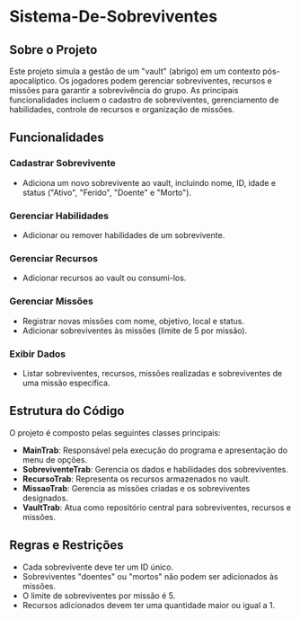 # Sistema-De-Sobreviventes

## Sobre o Projeto

Este projeto simula a gestão de um "vault" (abrigo) em um contexto pós-apocalíptico. Os jogadores podem gerenciar sobreviventes, recursos e missões para garantir a sobrevivência do grupo. As principais funcionalidades incluem o cadastro de sobreviventes, gerenciamento de habilidades, controle de recursos e organização de missões.

## Funcionalidades

### Cadastrar Sobrevivente
- Adiciona um novo sobrevivente ao vault, incluindo nome, ID, idade e status ("Ativo", "Ferido", "Doente" e "Morto").

### Gerenciar Habilidades
- Adicionar ou remover habilidades de um sobrevivente.

### Gerenciar Recursos
- Adicionar recursos ao vault ou consumi-los.

### Gerenciar Missões
- Registrar novas missões com nome, objetivo, local e status.
- Adicionar sobreviventes às missões (limite de 5 por missão).

### Exibir Dados
- Listar sobreviventes, recursos, missões realizadas e sobreviventes de uma missão específica.

## Estrutura do Código

O projeto é composto pelas seguintes classes principais:

- **MainTrab**: Responsável pela execução do programa e apresentação do menu de opções.
- **SobreviventeTrab**: Gerencia os dados e habilidades dos sobreviventes.
- **RecursoTrab**: Representa os recursos armazenados no vault.
- **MissaoTrab**: Gerencia as missões criadas e os sobreviventes designados.
- **VaultTrab**: Atua como repositório central para sobreviventes, recursos e missões.

## Regras e Restrições

- Cada sobrevivente deve ter um ID único.
- Sobreviventes "doentes" ou "mortos" não podem ser adicionados às missões.
- O limite de sobreviventes por missão é 5.
- Recursos adicionados devem ter uma quantidade maior ou igual a 1.